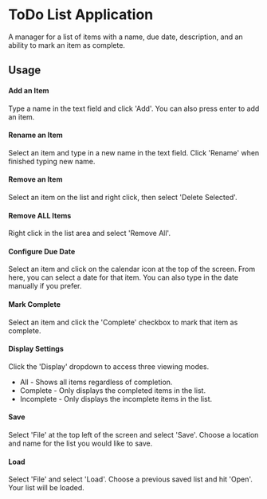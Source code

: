 # ToDo List Application

A manager for a list of items with a name, due date, description, and an ability to mark an item as complete.
## Usage

#### Add an Item

Type a name in the text field and click 'Add'. You can also press enter to add an item.

#### Rename an Item

Select an item and type in a new name in the text field. Click 'Rename' when finished typing new name.

#### Remove an Item

Select an item on the list and right click, then select 'Delete Selected'.

#### Remove ALL Items 

Right click in the list area and select 'Remove All'.

#### Configure Due Date

Select an item and click on the calendar icon at the top of the screen. From here, you can select a date for that item.
You can also type in the date manually if you prefer.

#### Mark Complete

Select an item and click the 'Complete' checkbox to mark that item as complete.

#### Display Settings

Click the 'Display' dropdown to access three viewing modes.

* All - Shows all items regardless of completion.
* Complete - Only displays the completed items in the list.
* Incomplete - Only displays the incomplete items in the list.

#### Save

Select 'File' at the top left of the screen and select 'Save'. Choose a location and name for the list you would like to save.

#### Load

Select 'File' and select 'Load'. Choose a previous saved list and hit 'Open'. Your list will be loaded.